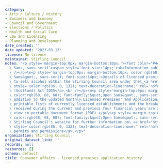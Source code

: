 ```yaml
---
category:
- Arts / Culture / History
- Business and Economy
- Council and Government
- Elections / Politics
- Health and Social Care
- Law and Licensing
- Planning and Development
date_created: ''
date_updated: '2023-03-13'
license: No licence
maintainer: Stirling Council
notes: "<p style='margin-top:0px; margin-bottom:10px;'><font color='#444444' face='Open\
  \ Sans, sans-serif'><span style='font-size:14px;'><b>Information published 28/02/2023</b></span></font><br\
  \ /></p>\n<p style='margin-top:0px; margin-bottom:10px; color:rgb(68, 68, 68); font-family:&quot;Open\
  \ Sans&quot;, sans-serif; font-size:14px;'>Details of licensed premises approved\
  \ to sell alcohol within the Stirling Council area under the\_<a href='https://www.legislation.gov.uk/asp/2005/16'\
  \ style='color:rgb(86, 0, 132); text-decoration-line:none;' rel='nofollow ugc'>Licensing\
  \ (Scotland) Act 2005</a>.<br /></p>\n<p style='margin-top:0px; margin-bottom:10px;\
  \ color:rgb(68, 68, 68); font-family:&quot;Open Sans&quot;, sans-serif; font-size:14px;'>In\
  \ addition to the updated monthly Licensed Premises' and Applications' History datasets,\
  \ printable lists of currently licensed establishments and the breakdown of applications\
  \ received during the current and previous four financial years are available to\
  \ view in portable document format (PDF).</p>\n<p style='margin-top:0px; margin-bottom:10px;\
  \ color:rgb(68, 68, 68); font-family:&quot;Open Sans&quot;, sans-serif; font-size:14px;'>Visit\
  \ Stirling Council's website for further information on\_<a href='https://www.stirling.gov.uk/business-and-licences/licences-permits-and-permissions/'\
  \ style='color:rgb(86, 0, 132); text-decoration-line:none;' rel='nofollow ugc'>Licences,\
  \ permits and permissions</a>.</p>"
organization: Stirling Council
original_dataset_link: ''
records: null
resources: []
schema: default
title: Consumer affairs - licensed premises application history
---
```

